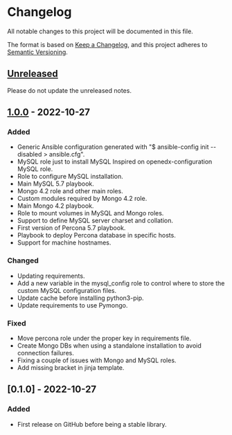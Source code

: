# Changelog

All notable changes to this project will be documented in this file.

The format is based on [Keep a Changelog](https://keepachangelog.com/en/1.0.0/),
and this project adheres to [Semantic Versioning](https://semver.org/spec/v2.0.0.html).

## [Unreleased](https://github.com/eduNEXT/atlas-ansible-utils/compare/0.1.0...HEAD)

Please do not update the unreleased notes.

<!-- Content should be placed here -->

## [1.0.0](https://github.com/eduNEXT/atlas-ansible-utils/compare/0.1.0...1.0.0) - 2022-10-27

### Added

- Generic Ansible configuration generated with "$ ansible-config init --disabled > ansible.cfg".
- MySQL role just to install MySQL Inspired on openedx-configuration MySQL role.
- Role to configure MySQL installation.
- Main MySQL 5.7 playbook.
- Mongo 4.2 role and other main roles.
- Custom modules required by Mongo 4.2 role.
- Main Mongo 4.2 playbook.
- Role to mount volumes in MySQL and Mongo roles.
- Support to define MySQL server charset and collation.
- First version of Percona 5.7 playbook.
- Playbook to deploy Percona database in specific hosts.
- Support for machine hostnames.

### Changed

- Updating requirements.
- Add a new variable in the mysql_config role to control where to store the custom MySQL configuration files.
- Update cache before installing python3-pip.
- Update requirements to use Pymongo.

### Fixed

- Move percona role under the proper key in requirements file.
- Create Mongo DBs when using a standalone installation to avoid connection failures.
- Fixing a couple of issues with Mongo and MySQL roles.
- Add missing bracket in jinja template.


## [0.1.0] - 2022-10-27

### Added

- First release on GitHub before being a stable library.
